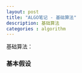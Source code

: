 ```yaml
---
layout: post
title: "ALGO笔记 - 基础算法"
description: 基础算法
categories : algorithm
---
```

基础算法： <br>
<!-- more -->

### 基本假设

